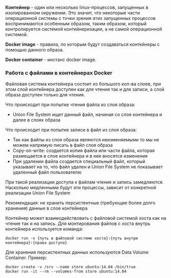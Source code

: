 **Контейнер** - один или несколько linux-процессов, запущенных в изолированном окружении. Это значит, 
что некоторые части операционной системы с точки зрения этих запущенных процессов воспринимаются особенным образом, 
таким образом, который контролируется системой контейнеризации, а не самой операционной системой.

**Docker image** - правила, по которым будут создаваться контейнеры с помощью
данного образа.

**Docker container** - инстанс docker image.

### Работа с файлами в контейнерах Docker

Файловая система контейнера состоит из большого кол-ва слоев, 
при этом слой контейнера доступен как для чтения так и для записи, 
а слой образа доступен только для чтения. 

Что происходит при попытке чтения файла из слоя образа: 
* Union File System ищет данный файл, начиная со слоя контейнера и далее в слоях образа

Что происходит при попытке записи в файл из слоя образа: 
* Так как файлы из слоя образа являются неизменяемыми 
то мы не можем напрямую писать в файл слоя образа
* Copy-on-write: создается копия файла или части файла, 
которая размещается в слое контейнера и в нее вносятся изменения
* При удалении файла создается специальный файл, который указывает на то, что файл удален
и Union File System не показывает удаленный файл пользователю 

При такой реализации доступа к файлам чтение и запись замедляются. 
Насколько медленными будут эти процессы, зависит от конкретной реализации Union File System

Рекомендация: не хранить персистентные (требующие более долго хранения) данные
в слое контейнера

Контейнер может взаимодействовать с файловой системой хоста 
как на чтение так и на запись. Для монтирования файлов с хоста внутрь контейнера
используется команда: 

```shell script
docker run -v {путь в файловой системе хоста}:{путь внутри контейнера}:{права доступа}
```

Для хранения персистентных данных используются Data Volume Container. Пример:

```shell script
docker create -v /srv --name store ubuntu:14.04 /bin/true
docker run -it --rm --volumes-from store ubuntu:14.04
```
